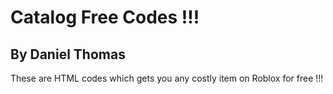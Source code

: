 # Catalog Free Codes !!!
## By Daniel Thomas
These are HTML codes which gets you any costly item on Roblox for free !!!